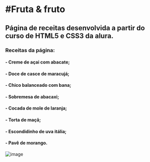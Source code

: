 <h1>#Fruta & fruto</h1>
<h2>Página de receitas desenvolvida a partir do curso de HTML5 e CSS3 da alura.</h2>
<h3>Receitas da página:</h3>

<h4>- Creme de açai com abacate; </h4>
<h4>- Doce de casce de maracujá;</h4>
<h4>- Chico balanceado com bana;</h4>
<h4>- Sobremesa de abacaxi;</h3>
<h4>- Cocada de mole de laranja;</h4>
<h4>- Torta de maçã;</h4>
<h4>- Escondidinho de uva itália;</h4>
<h4>- Pavê de morango.</h4>


![image](https://user-images.githubusercontent.com/86333045/155866268-d2b8246b-016d-435f-baa3-1bdb1b7ae897.png)
